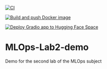 [![CI](https://github.com/JoseanSanz/MLOps-Lab2-demo/actions/workflows/CI.yml/badge.svg)](https://github.com/JoseanSanz/MLOps-Lab2-demo/actions/workflows/CI.yml)

[![Build and push Docker image](https://github.com/JoseanSanz/MLOps-Lab2-demo/actions/workflows/deploy.yml/badge.svg)](https://github.com/JoseanSanz/MLOps-Lab2-demo/actions/workflows/deploy.yml)

[![Deploy Gradio app to Hugging Face Space](https://github.com/JoseanSanz/MLOps-Lab2-demo/actions/workflows/deploy-to-Hugginface.yml/badge.svg)](https://github.com/JoseanSanz/MLOps-Lab2-demo/actions/workflows/deploy-to-Hugginface.yml)

# MLOps-Lab2-demo
Demo for the second lab of the MLOps subject
